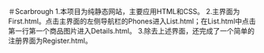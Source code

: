 ＃Scarbrough
1.本项目为纯静态网站，主要应用HTML和CSS。
2.主界面为First.html。点击主界面的左侧导航栏的Phones进入List.html；在List.html中点击第一行第一个商品图片进入Details.html。
3.除去上述界面，还完成了一个简单的注册界面为Register.html。
